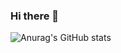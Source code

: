 ### Hi there 👋

![Anurag's GitHub stats](https://github-readme-stats.vercel.app/api?username=crystal9799&show_icons=true&theme=radical)
